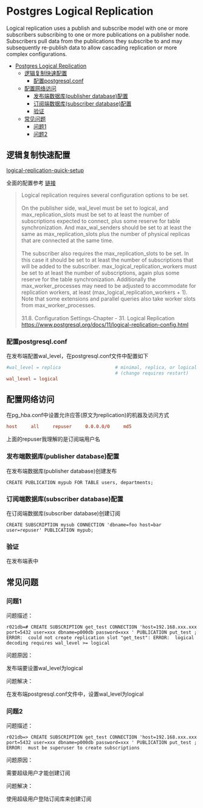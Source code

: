 # Postgres Logical Replication

Logical replication uses a publish and subscribe model with one or more subscribers subscribing to one or more publications on a publisher node. Subscribers pull data from the publications they subscribe to and may subsequently re-publish data to allow cascading replication or more complex configurations.

- [Postgres Logical Replication](#Postgres-Logical-Replication)
  - [逻辑复制快速配置](#%E9%80%BB%E8%BE%91%E5%A4%8D%E5%88%B6%E5%BF%AB%E9%80%9F%E9%85%8D%E7%BD%AE)
    - [配置postgresql.conf](#%E9%85%8D%E7%BD%AEpostgresqlconf)
  - [配置网络访问](#%E9%85%8D%E7%BD%AE%E7%BD%91%E7%BB%9C%E8%AE%BF%E9%97%AE)
    - [发布端数据库(publisher database)配置](#%E5%8F%91%E5%B8%83%E7%AB%AF%E6%95%B0%E6%8D%AE%E5%BA%93publisher-database%E9%85%8D%E7%BD%AE)
    - [订阅端数据库(subscriber database)配置](#%E8%AE%A2%E9%98%85%E7%AB%AF%E6%95%B0%E6%8D%AE%E5%BA%93subscriber-database%E9%85%8D%E7%BD%AE)
    - [验证](#%E9%AA%8C%E8%AF%81)
  - [常见问题](#%E5%B8%B8%E8%A7%81%E9%97%AE%E9%A2%98)
    - [问题1](#%E9%97%AE%E9%A2%981)
    - [问题2](#%E9%97%AE%E9%A2%982)

## 逻辑复制快速配置

[logical-replication-quick-setup](https://www.postgresql.org/docs/11/logical-replication-quick-setup.html)

全面的配置参考 [链接](https://www.postgresql.org/docs/11/logical-replication-config.html)

>Logical replication requires several configuration options to be set.\
\
On the publisher side, wal_level must be set to logical, and max_replication_slots must be set to at least the number of subscriptions expected to connect, plus some reserve for table synchronization. And max_wal_senders should be set to at least the same as max_replication_slots plus the number of physical replicas that are connected at the same time.\
\
The subscriber also requires the max_replication_slots to be set. In this case it should be set to at least the number of subscriptions that will be added to the subscriber. max_logical_replication_workers must be set to at least the number of subscriptions, again plus some reserve for the table synchronization. Additionally the max_worker_processes may need to be adjusted to accommodate for replication workers, at least (max_logical_replication_workers + 1). Note that some extensions and parallel queries also take worker slots from max_worker_processes.\
\
31.8. Configuration Settings-Chapter - 31. Logical Replication\
https://www.postgresql.org/docs/11/logical-replication-config.html

### 配置postgresql.conf

在发布端配置wal_level，在postgresql.conf文件中配置如下

```postgresql.conf
#wal_level = replica                    # minimal, replica, or logical
                                        # (change requires restart)
wal_level = logical
```

## 配置网络访问

在pg_hba.conf中设置允许应答(原文为replication)的机器及访问方式

```pg_hba.conf
host     all     repuser     0.0.0.0/0     md5
```

上面的repuser我理解的是订阅端用户名

### 发布端数据库(publisher database)配置

在发布端数据库(publisher database)创建发布

```psql
CREATE PUBLICATION mypub FOR TABLE users, departments;
```

### 订阅端数据库(subscriber database)配置

在订阅端数据库(subscriber database)创建订阅

```psql
CREATE SUBSCRIPTION mysub CONNECTION 'dbname=foo host=bar user=repuser' PUBLICATION mypub;
```

### 验证

在发布端表中

## 常见问题

### 问题1

问题描述：

```psql
r021db=# CREATE SUBSCRIPTION get_test CONNECTION 'host=192.168.xxx.xxx port=5432 user=xxx dbname=p000db password=xxx ' PUBLICATION put_test ;
ERROR:  could not create replication slot "get_test": ERROR:  logical decoding requires wal_level >= logical
```

问题原因：

发布端要设置wal_level为logical

问题解决：

在发布端postgresql.conf文件中，设置wal_level为logical

### 问题2

问题描述：

```psql
r021db=> CREATE SUBSCRIPTION get_test CONNECTION 'host=192.168.xxx.xxx port=5432 user=xxx dbname=p000db password=xxx ' PUBLICATION put_test ;
ERROR:  must be superuser to create subscriptions
```

问题原因：

需要超级用户才能创建订阅

问题解决：

使用超级用户登陆订阅库来创建订阅
